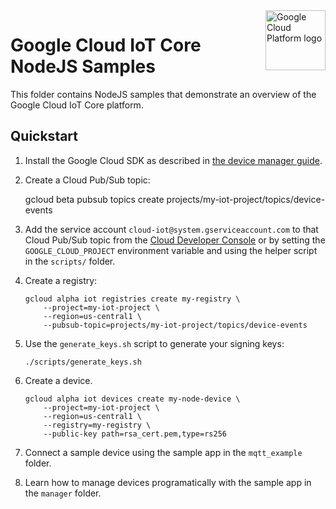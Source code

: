 <img src="https://avatars2.githubusercontent.com/u/2810941?v=3&s=96" alt="Google Cloud Platform logo" title="Google Cloud Platform" align="right" height="96" width="96"/>

# Google Cloud IoT Core NodeJS Samples

This folder contains NodeJS samples that demonstrate an overview of the Google
Cloud IoT Core platform.

## Quickstart

1.  Install the Google Cloud SDK as described in [the device manager guide](https://cloud.google.com/iot/docs/device_manager_guide#install_the_gcloud_cli).
1.  Create a Cloud Pub/Sub topic:

    gcloud beta pubsub topics create projects/my-iot-project/topics/device-events

1.  Add the service account `cloud-iot@system.gserviceaccount.com` to that
    Cloud Pub/Sub topic from the [Cloud Developer Console](https://console.cloud.google.com)
    or by setting the `GOOGLE_CLOUD_PROJECT` environment variable and using the
    helper script in the `scripts/` folder.

1.  Create a registry:

        gcloud alpha iot registries create my-registry \
            --project=my-iot-project \
            --region=us-central1 \
            --pubsub-topic=projects/my-iot-project/topics/device-events

1.  Use the `generate_keys.sh` script to generate your signing keys:

        ./scripts/generate_keys.sh

1.  Create a device.

        gcloud alpha iot devices create my-node-device \
            --project=my-iot-project \
            --region=us-central1 \
            --registry=my-registry \
            --public-key path=rsa_cert.pem,type=rs256

1.  Connect a sample device using the sample app in the `mqtt_example` folder.
1.  Learn how to manage devices programatically with the sample app in the
    `manager` folder.
